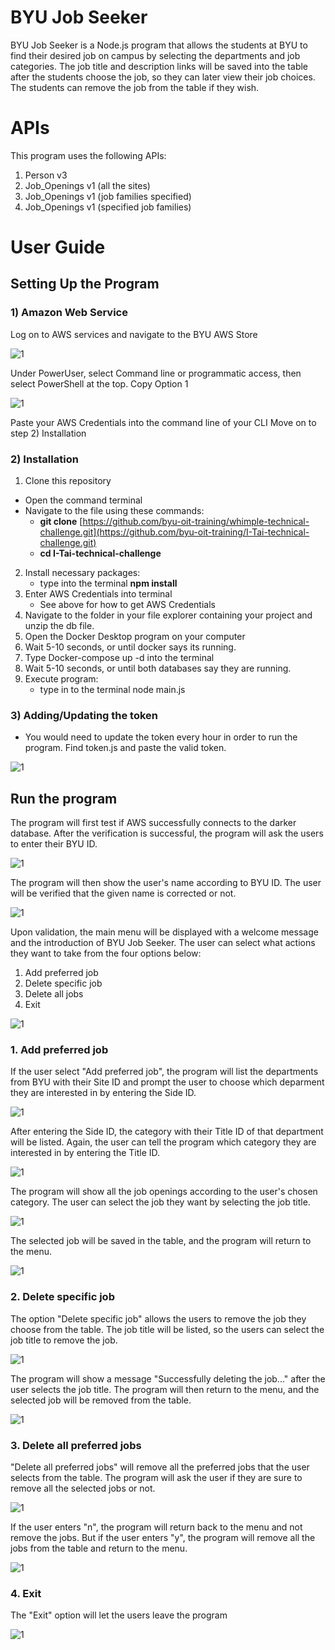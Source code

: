 # BYU Job Seeker
BYU Job Seeker is a Node.js program that allows the students at BYU to find their desired job on campus by selecting the departments and job categories. The job title and description links will be saved into the table after the students choose the job, so they can later view their job choices. The students can remove the job from the table if they wish.

# APIs
This program uses the following APIs:
1. Person v3
2. Job_Openings v1 (all the sites)
3. Job_Openings v1 (job families specified)
4. Job_Openings v1 (specified job families)

# User Guide
## Setting Up the Program
### 1) Amazon Web Service
Log on to AWS services and navigate to the BYU AWS Store

![1](https://user-images.githubusercontent.com/107719287/212414786-2c4c0539-b121-428e-8ce9-5cc9dba9dfd9.png)

Under PowerUser, select Command line or programmatic access, then select PowerShell at the top.
Copy Option 1

![1](https://user-images.githubusercontent.com/107719287/212415185-d32632c9-7b13-4969-96fe-bbae80c21619.png)

Paste your AWS Credentials into the command line of your CLI Move on to step 2) Installation

### 2) Installation
1. Clone this repository
- Open the command terminal
- Navigate to the file using these commands:
    - **git clone** [https://github.com/byu-oit-training/whimple-technical-challenge.git](https://github.com/byu-oit-training/I-Tai-technical-challenge.git)
    - **cd I-Tai-technical-challenge**
 2. Install necessary packages:
    - type into the terminal **npm install**
 3. Enter AWS Credentials into terminal
    - See above for how to get AWS Credentials
 4. Navigate to the folder in your file explorer containing your project and unzip the db file.
 5. Open the Docker Desktop program on your computer
 6. Wait 5-10 seconds, or until docker says its running.
 7. Type Docker-compose up -d into the terminal
 8. Wait 5-10 seconds, or until both databases say they are running.
 9. Execute program:
    - type in to the terminal node main.js

### 3) Adding/Updating the token
- You would need to update the token every hour in order to run the program. Find token.js and paste the valid token.  

![1](https://user-images.githubusercontent.com/107719287/213271357-1c33c111-328a-43db-8e16-3f8a3499cd46.png)

## Run the program
The program will first test if AWS successfully connects to the darker database. After the verification is successful, the program will ask the users to enter their BYU ID.

![1](https://user-images.githubusercontent.com/107719287/211399767-6be04f76-825b-4d3c-b578-8f46416fee6e.png)

The program will then show the user's name according to BYU ID. The user will be verified that the given name is corrected or not.

![1](https://user-images.githubusercontent.com/107719287/211405123-cd1a03bc-40f8-4224-a1f1-028aa80b927d.png)

Upon validation, the main menu will be displayed with a welcome message and the introduction of BYU Job Seeker.
The user can select what actions they want to take from the four options below:
1. Add preferred job
2. Delete specific job
3. Delete all jobs
4. Exit

![1](https://user-images.githubusercontent.com/107719287/211644477-05cf0602-f39c-4f23-8e88-415ebc4b148e.png)

### 1. Add preferred job
If the user select "Add preferred job", the program will list the departments from BYU with their Site ID and prompt the user to choose which deparment they are interested in by entering the Side ID. 

![1](https://user-images.githubusercontent.com/107719287/211649644-4ee5719e-b795-4f96-8c9c-a98f372488b0.png)

After entering the Side ID, the category with their Title ID of that department will be listed. Again, the user can tell the program which category they are interested in by entering the Title ID.

![1](https://user-images.githubusercontent.com/107719287/211652486-7205421e-d35f-4309-b416-cc06c996bc50.png)

The program will show all the job openings according to the user's chosen category. The user can select the job they want by selecting the job title.

![1](https://user-images.githubusercontent.com/107719287/211654826-9b773974-7fa2-4a43-be50-df6a962049dd.png)

The selected job will be saved in the table, and the program will return to the menu. 

![1](https://user-images.githubusercontent.com/107719287/211656836-a0468184-8884-46ae-a6b5-050443740c1f.png)

### 2. Delete specific job
The option "Delete specific job" allows the users to remove the job they choose from the table. The job title will be listed, so the users can select the job title to remove the job.

![1](https://user-images.githubusercontent.com/107719287/211901877-a067b430-8f28-437b-9118-8f4e6f612c29.png)

The program will show a message "Successfully deleting the job..." after the user selects the job title. The program will then return to the menu, and the selected job will be removed from the table.

![1](https://user-images.githubusercontent.com/107719287/211902046-c992aebd-22a1-42ae-a2d5-eb8bb742f9e3.png)

### 3.  Delete all preferred jobs
"Delete all preferred jobs" will remove all the preferred jobs that the user selects from the table.
The program will ask the user if they are sure to remove all the selected jobs or not. 

![1](https://user-images.githubusercontent.com/107719287/211903632-4690459f-54ae-4d20-9f7b-23962bcb1c47.png)

If the user enters "n", the program will return back to the menu and not remove the jobs. But if the user enters "y", the program will remove all the jobs from the table and return to the menu.

![1](https://user-images.githubusercontent.com/107719287/211905456-b37fcc9d-a732-4937-b042-e70873f54e20.png)

### 4. Exit
The "Exit" option will let the users leave the program

![1](https://user-images.githubusercontent.com/107719287/211906307-56223138-bef6-40da-9ef7-9a42ceee09c3.png)
